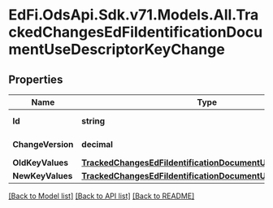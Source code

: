 # EdFi.OdsApi.Sdk.v71.Models.All.TrackedChangesEdFiIdentificationDocumentUseDescriptorKeyChange

## Properties

Name | Type | Description | Notes
------------ | ------------- | ------------- | -------------
**Id** | **string** | Resource identifier | [optional] 
**ChangeVersion** | **decimal** | Change version | [optional] 
**OldKeyValues** | [**TrackedChangesEdFiIdentificationDocumentUseDescriptorKey**](TrackedChangesEdFiIdentificationDocumentUseDescriptorKey.md) |  | [optional] 
**NewKeyValues** | [**TrackedChangesEdFiIdentificationDocumentUseDescriptorKey**](TrackedChangesEdFiIdentificationDocumentUseDescriptorKey.md) |  | [optional] 

[[Back to Model list]](../../README.md#documentation-for-models) [[Back to API list]](../../README.md#documentation-for-api-endpoints) [[Back to README]](../../README.md)

